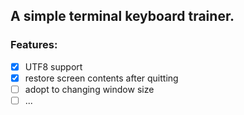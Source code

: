 ## A simple terminal keyboard trainer.
### Features:
- [x] UTF8 support
- [x] restore screen contents after quitting
- [ ] adopt to changing window size
- [ ] ...
